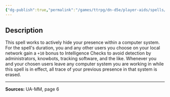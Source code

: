 ```yaml
---
{"dg-publish":true,"permalink":"/games/ttrpg/dn-d5e/player-aids/spells/level-2/digital-phantom-ua/","tags":["TTRPG/DND/5e","verbal","somatic","material","concentration"]}
---
```



## Description
This spell works to actively hide your presence within a computer system.
For the spell's duration, you and any other users you choose on your local network gain a `+10` bonus to Intelligence Checks to avoid detection by administrators, knowbots, tracking software, and the like.
Whenever you and your chosen users leave any computer system you are working in while this spell is in effect, all trace of your previous presence in that system is erased.

---

**Sources:** UA-MM, page 6
